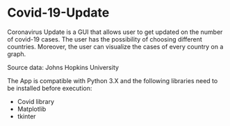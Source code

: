 # Covid-19-Update

Coronavirus Update is a GUI that allows user to get updated on the number of covid-19 cases. The user has the possibility of choosing different countries. Moreover, the user can visualize the cases of every country on a graph.

Source data: Johns Hopkins University

The App is compatible with Python 3.X and the following libraries need to be installed before execution:
- Covid library
- Matplotlib
- tkinter

